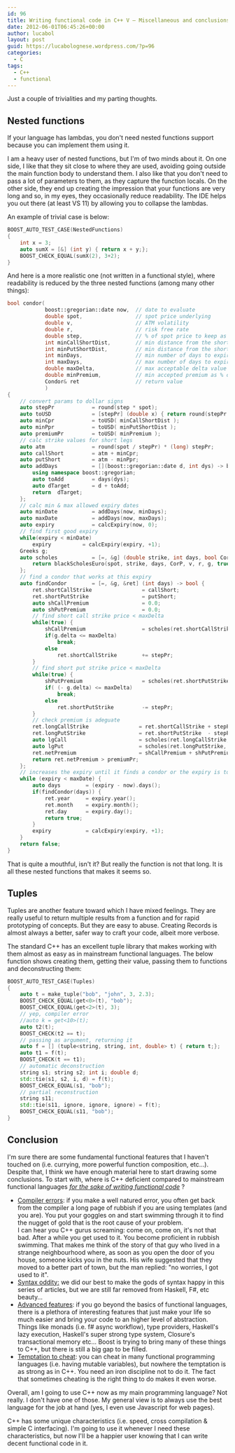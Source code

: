 ```yaml
---
id: 96
title: Writing functional code in C++ V – Miscellaneous and conclusions
date: 2012-06-01T06:45:26+00:00
author: lucabol
layout: post
guid: https://lucabolognese.wordpress.com/?p=96
categories:
  - C
tags:
  - C++
  - functional
---
```

Just a couple of trivialities and my parting thoughts.

## Nested functions

If your language has lambdas, you don't need nested functions support because you can implement them using it.

I am a heavy user of nested functions, but I'm of two minds about it. On one side, I like that they sit close to where they are used, avoiding going outside the main function body to understand them. I also like that you don't need to pass a lot of parameters to them, as they capture the function locals. On the other side, they end up creating the impression that your functions are very long and so, in my eyes, they occasionally reduce readability. The IDE helps you out there (at least VS 11) by allowing you to collapse the lambdas.

An example of trivial case is below:

```cpp
BOOST_AUTO_TEST_CASE(NestedFunctions)
{
    int x = 3;
    auto sumX = [&] (int y) { return x + y;};
    BOOST_CHECK_EQUAL(sumX(2), 3+2);
}
```

And here is a more realistic one (not written in a functional style), where readability is reduced by the three nested functions (among many other things):

```cpp
bool condor(
            boost::gregorian::date now,  // date to evaluate
            double spot,                 // spot price underlying
            double v,                    // ATM volatility
            double r,                    // risk free rate
            double step,                 // % of spot price to keep as distance between wings
            int minCallShortDist,        // min distance from the short call strike in steps
            int minPutShortDist,         // min distance from the short put strike in steps
            int minDays,                 // min number of days to expiry
            int maxDays,                 // max number of days to expiry
            double maxDelta,             // max acceptable delta value for shorts in steps
            double minPremium,           // min accepted premium as % of step
            Condor& ret                  // return value
            )
{
    // convert params to dollar signs
    auto stepPr            = round(step * spot);
    auto toUSD             = [stepPr] (double x) { return round(stepPr * x);};
    auto minCpr            = toUSD( minCallShortDist );
    auto minPpr            = toUSD( minPutShortDist );
    auto premiumPr         = toUSD( minPremium );
    // calc strike values for short legs
    auto atm               = round(spot / stepPr) * (long) stepPr;
    auto callShort         = atm + minCpr;
    auto putShort          = atm - minPpr;
    auto addDays           = [](boost::gregorian::date d, int dys) -> boost::gregorian::date {
        using namespace boost::gregorian;
        auto toAdd         = days(dys);
        auto dTarget       = d + toAdd;
        return  dTarget;
    };
    // calc min & max allowed expiry dates
    auto minDate           = addDays(now, minDays);
    auto maxDate           = addDays(now, maxDays);
    auto expiry            = calcExpiry(now, 0);
    // find first good expiry
    while(expiry < minDate)
        expiry          = calcExpiry(expiry, +1);
    Greeks g;
    auto scholes           = [=, &g] (double strike, int days, bool CorP) {
        return blackScholesEuro(spot, strike, days, CorP, v, r, g, true);
    };
    // find a condor that works at this expiry
    auto findCondor        = [=, &g, &ret] (int days) -> bool {
        ret.shortCallStrike                = callShort;
        ret.shortPutStrike                 = putShort;
        auto shCallPremium                 = 0.0;
        auto shPutPremium                  = 0.0;
        // find short call strike price < maxDelta
        while(true) {
            shCallPremium                  = scholes(ret.shortCallStrike, days, true);
            if(g.delta <= maxDelta)
                break;
            else
                ret.shortCallStrike        += stepPr;
        }
        // find short put strike price < maxDelta
        while(true) {
            shPutPremium                   = scholes(ret.shortPutStrike, days, false);
            if( (- g.delta) <= maxDelta)
                break;
            else
                ret.shortPutStrike         -= stepPr;
        }
        // check premium is adeguate
        ret.longCallStrike                = ret.shortCallStrike + stepPr;
        ret.longPutStrike                 = ret.shortPutStrike  - stepPr;
        auto lgCall                       = scholes(ret.longCallStrike, days, true);
        auto lgPut                        = scholes(ret.longPutStrike,  days, false);
        ret.netPremium                    = shCallPremium + shPutPremium - lgCall - lgPut;
        return ret.netPremium > premiumPr;
    };
    // increases the expiry until it finds a condor or the expiry is too far out
    while (expiry < maxDate) {
        auto days        = (expiry - now).days();
        if(findCondor(days)) {
            ret.year     = expiry.year();
            ret.month    = expiry.month();
            ret.day      = expiry.day();
            return true;
        }
        expiry           = calcExpiry(expiry, +1);
    }
    return false;
}
```

That is quite a mouthful, isn't it? But really the function is not that long. It is all these nested functions that makes it seems so.

## Tuples

Tuples are another feature toward which I have mixed feelings. They are really useful to return multiple results from a function and for rapid prototyping of concepts. But they are easy to abuse. Creating Records is almost always a better, safer way to craft your code, albeit more verbose.

The standard C++ has an excellent tuple library that makes working with them almost as easy as in mainstream functional languages. The below function shows creating them, getting their value, passing them to functions and deconstructing them:

```cpp
BOOST_AUTO_TEST_CASE(Tuples)
{
    auto t = make_tuple("bob", "john", 3, 2.3);
    BOOST_CHECK_EQUAL(get<0>(t), "bob");
    BOOST_CHECK_EQUAL(get<2>(t), 3);
    // yep, compiler error
    //auto k = get<10>(t);
    auto t2(t);
    BOOST_CHECK(t2 == t);
    // passing as argument, returning it
    auto f = [] (tuple<string, string, int, double> t) { return t;};
    auto t1 = f(t);
    BOOST_CHECK(t == t1);
    // automatic deconstruction
    string s1; string s2; int i; double d;
    std::tie(s1, s2, i, d) = f(t);
    BOOST_CHECK_EQUAL(s1, "bob");
    // partial reconstruction
    string s11;
    std::tie(s11, ignore, ignore, ignore) = f(t);
    BOOST_CHECK_EQUAL(s11, "bob");
}
```

## Conclusion

I'm sure there are some fundamental functional features that I haven't touched on (i.e. currying, more powerful function composition, etc…).  Despite that, I think we have enough material here to start drawing some conclusions. To start with, where is C++ deficient compared to mainstream functional languages _<u>for the sake of writing functional code</u>_ ?

  * <u>Compiler errors</u>: if you make a well natured error, you often get back from the compiler a long page of rubbish if you are using templates (and you are). You put your goggles on and start swimming through it to find the nugget of gold that is the root cause of your problem.   
    I can hear you C++ gurus screaming: come on, come on, it's not that bad. After a while you get used to it. You become proficient in rubbish swimming. That makes me think of the story of that guy who lived in a strange neighbourhood where, as soon as you open the door of you house, someone kicks you in the nuts. His wife suggested that they moved to a better part of town, but the man replied: "no worries, I got used to it". 
  * <u>Syntax oddity:</u> we did our best to make the gods of syntax happy in this series of articles, but we are still far removed from Haskell, F#, etc beauty… 
  * <u>Advanced features</u>: if you go beyond the basics of functional languages, there is a plethora of interesting features that just make your life so much easier and bring your code to an higher level of abstraction. Things like monads (i.e. f# async workflow), type providers, Haskell's lazy execution, Haskell's super strong type system, Closure's transactional memory etc… Boost is trying to bring many of these things to C++, but there is still a big gap to be filled. 
  * <u>Temptation to cheat</u>: you can cheat in many functional programming languages (i.e. having mutable variables), but nowhere the temptation is as strong as in C++. You need an iron discipline not to do it. The fact that sometimes cheating is the right thing to do makes it even worse. 

Overall, am I going to use C++ now as my main programming language? Not really. I don't have one of those. My general view is to always use the best language for the job at hand (yes, I even use Javascript for web pages).

C++ has some unique characteristics (i.e. speed, cross compilation & simple C interfacing). I'm going to use it whenever I need these characteristics, but now I'll be a happier user knowing that I can write decent functional code in it.
